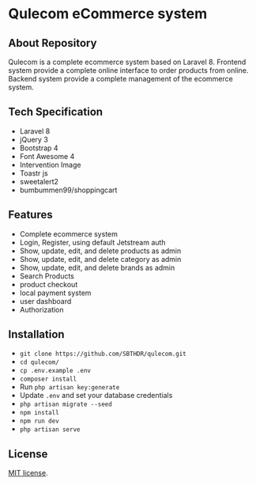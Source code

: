 # Qulecom eCommerce system

## About Repository

Qulecom is a complete ecommerce system based on Laravel 8.
Frontend system provide a complete online interface to order products from online.
Backend system provide a complete management of the ecommerce system.

## Tech Specification

- Laravel 8
- jQuery 3
- Bootstrap 4
- Font Awesome 4
- Intervention Image
- Toastr js
- sweetalert2
- bumbummen99/shoppingcart

## Features

- Complete ecommerce system
- Login, Register, using default Jetstream auth
- Show, update, edit, and delete products as admin
- Show, update, edit, and delete category as admin
- Show, update, edit, and delete brands as admin
- Search Products
- product checkout
- local payment system
- user dashboard
- Authorization

## Installation

- `git clone https://github.com/SBTHDR/qulecom.git`
- `cd qulecom/`
- `cp .env.example .env`
- `composer install`
- Run `php artisan key:generate`
- Update `.env` and set your database credentials
- `php artisan migrate --seed`
- `npm install`
- `npm run dev`
- `php artisan serve`

## License

[MIT license](https://opensource.org/licenses/MIT).